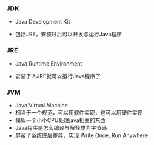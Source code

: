 



### JDK

- Java Development Kit

- 包括JRE，安装过后可以开发与运行Java程序

### JRE

- Java Runtime Environment

- 安装了人JRE就可以运行Java程序了

### JVM

- Java Virtual Machine
- 相当于一个规范，可以用软件实现，也可以用硬件实现
- 模拟一个小小CPU处理java相关的东西
- Java程序是怎么编译与解释成为字节码
- 屏蔽了系统底层差异，实现 Write Once, Run Anywhere

